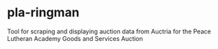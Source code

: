 # pla-ringman
Tool for scraping and displaying auction data from Auctria for the Peace Lutheran Academy Goods and Services Auction
